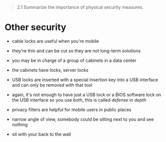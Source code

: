 > 2.1 Summarize the importance of physical security measures.

# Other security

- cable locks are useful when you're mobile
- they're thin and can be cut so they are not long-term solutions

- you may be in charge of a group of cabinets in a data center
- the cabinets have locks, server locks

- USB locks are inserted with a special insertion key into a USB interface and can only be removed with that tool
- again, it's not enough to have just a USB lock or a BIOS software lock on the USB interface so you use both, this is called *defense in depth*

- privacy filters are helpful for mobile users in public places
- narrow angle of view, somebody could be sitting next to you and see nothing
- sit with your back to the wall